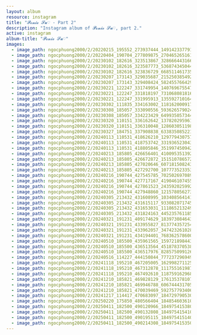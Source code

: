 ```yaml
---
layout: album
resource: instagram
title: "𝓟𝓸𝓷𝓲𝓮 𝓢𝓾♡ - Part 2"
description: "Instagram album of 𝓟𝓸𝓷𝓲𝓮 𝓢𝓾♡, part 2."
active: instagram
album-title: "𝓟𝓸𝓷𝓲𝓮 𝓢𝓾♡"
images:
  - image_path: ngocphuong2000/2/20220215_195552_273937444_1491423377919748_9216841468220440582_n.jpg
  - image_path: ngocphuong2000/2/20220404_190704_277809875_270465265161484_1468173371993725573_n.jpg
  - image_path: ngocphuong2000/2/20230102_182616_323513867_3286664431663954_2249837751912796086_n.jpg
  - image_path: ngocphuong2000/2/20230102_182616_323587773_536874345044696_8874136006481444766_n.jpg
  - image_path: ngocphuong2000/2/20230102_182616_323836729_668511461735630_3191172123508093113_n.jpg
  - image_path: ngocphuong2000/2/20230207_173143_329035687_2152503854924784_1026782100664739809_n.jpg
  - image_path: ngocphuong2000/2/20230207_173143_329408424_5824557664298903_5597303681358822412_n.jpg
  - image_path: ngocphuong2000/2/20230221_122247_331749954_140769675547000_2704867513157130973_n.jpg
  - image_path: ngocphuong2000/2/20230221_122247_331818197_731068081816765_4585351872115344177_n.jpg
  - image_path: ngocphuong2000/2/20230221_122247_331995913_1355927101648896_4827972369729420078_n.jpg
  - image_path: ngocphuong2000/2/20230302_111835_334163002_1181620009170067_1932731585138452942_n.jpg
  - image_path: ngocphuong2000/2/20230308_185057_333090556_593626579024761_1831250089738819979_n.jpg
  - image_path: ngocphuong2000/2/20230308_185057_334223429_6499350573443456_8015693976870946886_n.jpg
  - image_path: ngocphuong2000/2/20230320_110151_336162642_1378202959612431_2673535319708535146_n.jpg
  - image_path: ngocphuong2000/2/20230320_110151_336310048_1286030511989997_7699841849180749063_n.jpg
  - image_path: ngocphuong2000/2/20230327_184751_337908838_633835085221084_2116883503231823535_n.jpg
  - image_path: ngocphuong2000/2/20240113_110531_418626210_1297794307579443_3682509866668396057_n.jpg
  - image_path: ngocphuong2000/2/20240113_110531_418753742_331936523043808_4233704475980898102_n.jpg
  - image_path: ngocphuong2000/2/20240113_110531_418805846_351997450942841_1953929736308573428_n.jpg
  - image_path: ngocphuong2000/2/20240213_185805_426656401_410095351392255_9185845033047100703_n.jpg
  - image_path: ngocphuong2000/2/20240213_185805_426672872_1515107865720819_7543324279139382110_n.jpg
  - image_path: ngocphuong2000/2/20240213_185805_427020646_607181508243127_9214750091131448494_n.jpg
  - image_path: ngocphuong2000/2/20240213_185805_427292700_1077735233532387_5708800980523237634_n.jpg
  - image_path: ngocphuong2000/2/20240216_190744_427545785_7025026970899002_8042128757305391849_n.jpg
  - image_path: ngocphuong2000/2/20240216_190744_427717167_419046107455467_4350893460410660363_n.jpg
  - image_path: ngocphuong2000/2/20240216_190744_427861523_2435920259929597_1328890878212448523_n.jpg
  - image_path: ngocphuong2000/2/20240216_190744_427948860_1215780562733575_4694092745833141258_n.jpg
  - image_path: ngocphuong2000/2/20240305_213432_431608995_1034085641411309_4821571310270965921_n.jpg
  - image_path: ngocphuong2000/2/20240305_213432_431615117_933082071745159_5418119330663152270_n.jpg
  - image_path: ngocphuong2000/2/20240305_213432_431653031_1118652132498227_8448029514179236506_n.jpg
  - image_path: ngocphuong2000/2/20240305_213432_431824163_445235761185250_3199419492336377737_n.jpg
  - image_path: ngocphuong2000/2/20240321_191231_409174629_1839730846439439_8199835643757331414_n.jpg
  - image_path: ngocphuong2000/2/20240321_191231_433955827_813774357254741_533627155114032820_n.jpg
  - image_path: ngocphuong2000/2/20240321_191231_433962057_347423261028552_5491524007050399563_n.jpg
  - image_path: ngocphuong2000/2/20240321_191231_434194401_768362578600313_5074555823837291296_n.jpg
  - image_path: ngocphuong2000/2/20240510_185500_435961565_1597218984434492_3529726470078510447_n.jpg
  - image_path: ngocphuong2000/2/20240510_185500_436513564_451878370538484_7353195174652122600_n.jpg
  - image_path: ngocphuong2000/2/20240510_185500_436517976_828575099126181_3723855882727924793_n.jpg
  - image_path: ngocphuong2000/2/20240516_114227_444150844_7772372969491960_830614469616098349_n.jpg
  - image_path: ngocphuong2000/2/20241118_195210_467205005_1629982711257309_4677217284619694980_n.jpg
  - image_path: ngocphuong2000/2/20241118_195210_467312878_1117551619879838_5537216578419301946_n.jpg
  - image_path: ngocphuong2000/2/20241118_195210_467492610_1187591629680195_2220345545374430304_n.jpg
  - image_path: ngocphuong2000/2/20241210_185821_469828129_1761353781071084_8845376859760275852_n.jpg
  - image_path: ngocphuong2000/2/20241210_185821_469946788_606744431705535_2900598764705703434_n.jpg
  - image_path: ngocphuong2000/2/20241210_185821_470039469_592757793406853_9117628769601730344_n.jpg
  - image_path: ngocphuong2000/2/20241217_114417_470683097_18472979053065047_7955031804850329752_n.jpg
  - image_path: ngocphuong2000/2/20250220_175850_480566404_18485460361065047_6841865941380853316_n.jpg
  - image_path: ngocphuong2000/2/20250411_182500_490120966_18497541538065047_2895181472785598352_n.jpg
  - image_path: ngocphuong2000/2/20250411_182500_490132808_18497541541065047_549959786137616043_n.jpg
  - image_path: ngocphuong2000/2/20250411_182500_490195115_18497541514065047_6516254171765802313_n.jpg
  - image_path: ngocphuong2000/2/20250411_182500_490214308_18497541535065047_9021815417760786748_n.jpg
---
```

